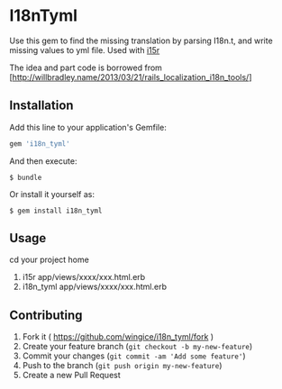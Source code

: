 # I18nTyml

Use this gem to find the missing translation by parsing I18n.t, and write missing values to yml file.
Used with [i15r](https://github.com/balinterdi/i15r)

The idea and part code is borrowed from [http://willbradley.name/2013/03/21/rails_localization_i18n_tools/]

## Installation

Add this line to your application's Gemfile:

```ruby
gem 'i18n_tyml'
```

And then execute:

    $ bundle

Or install it yourself as:

    $ gem install i18n_tyml

## Usage

cd your project home
1. i15r app/views/xxxx/xxx.html.erb
2. i18n_tyml app/views/xxxx/xxx.html.erb


## Contributing

1. Fork it ( https://github.com/wingice/i18n_tyml/fork )
2. Create your feature branch (`git checkout -b my-new-feature`)
3. Commit your changes (`git commit -am 'Add some feature'`)
4. Push to the branch (`git push origin my-new-feature`)
5. Create a new Pull Request
